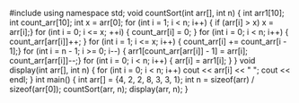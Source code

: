 #include <iostream>
using namespace std;
void countSort(int arr[], int n) {
  int arr1[10];
  int count_arr[10];
  int x = arr[0];
  for (int i = 1; i < n; i++) {
    if (arr[i] > x)
      x = arr[i];}
  for (int i = 0; i <= x; ++i) {
    count_arr[i] = 0;
  }
  for (int i = 0; i < n; i++) {
    count_arr[arr[i]]++;
  }
  for (int i = 1; i <= x; i++) {
    count_arr[i] += count_arr[i - 1];}
  for (int i = n - 1; i >= 0; i--) {
    arr1[count_arr[arr[i]] - 1] = arr[i];
    count_arr[arr[i]]--;}
  for (int i = 0; i < n; i++) {
    arr[i] = arr1[i];
  }
}
void display(int arr[], int n) {
  for (int i = 0; i < n; i++)
    cout << arr[i] << " ";
  cout << endl;
}
int main() {
  int arr[] = {4, 2, 2, 8, 3, 3, 1};
  int n = sizeof(arr) / sizeof(arr[0]);
  countSort(arr, n);
  display(arr, n);
}
